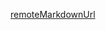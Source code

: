 [remoteMarkdownUrl](https://raw.githubusercontent.com/frictionlessdata/goodtables-py/master/README.md)
